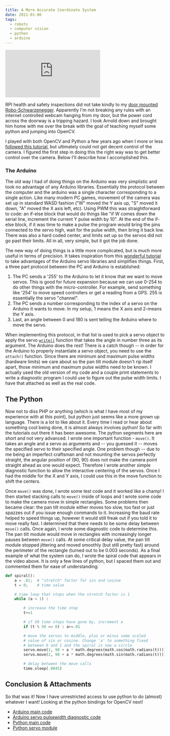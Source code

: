 ```yaml
---
title: A More Accurate Coordinate System
date: 2011-01-06
tags:
  - robots
  - computer vision
  - python
  - arduino
---
```


<iframe src="http://www.youtube.com/embed/c72tK4KTTj0" frameborder="0" allowfullscreen></iframe>

RPI health and safety inspections did not take kindly to my [door mounted Robo-Schwarzenegger](/posts/2010-11-11-door-mounted-roboschwarzenegger/). Apparently I'm not breaking any rules with an internet controlled webcam hanging from my door, but the power cord across the doorway is a tripping hazard. I took Arnold down and brought him home with me over the break with the goal of teaching myself some python and jumping into OpenCV.

I played with both OpenCV and Python a few years ago when I more or less [followed this tutorial](http://blog.jozilla.net/2008/06/27/fun-with-python-opencv-and-face-detection/), but ultimately could not get decent control of the camera. I figured the first step in doing this the right way was to get better control over the camera. Below I'll describe how I accomplished this.

### The Arduino

The old way I had of doing things on the Arduino was very simplistic and took no advantage of any Arduino libraries. Essentially the protocol between the computer and the arduino was a single character corresponding to a single action. Like many modern PC games, movement of the camera was set up in standard WASD fashion ("W" moved the Y axis up, "S" moved it down, "A" moved the X axis left, etc). Using PWM this was straightforward to code: an if-else block that would do things like "if W comes down the serial line, increment the current Y pulse width by 10". At the end of the if-else block, if it was time to make a pulse the program would bring the pins connected to the servo high, wait for the pulse width, then bring it back low. There was also a hard coded center, and limits set up so the servos did not go past their limits. All in all, very simple, but it got the job done.

The new way of doing things is a little more complicated, but is much more useful in terms of precision. It takes inspiration from this [wonderful tutorial](http://principialabs.com/arduino-python-4-axis-servo-control/) to take advantages of the Arduino servo libraries and simplifies things. First, a three part protocol between the PC and Arduino is established:

1. The PC sends a '255' to the Arduino to let it know that we want to move servos. This is good for future expansion because we can use 0-254 to do other things with the micro-controller. For example, send something like '254' to move speed controllers or get a reading from a GPS. 255 is essentially the servo "channel".
2. The PC sends a number corresponding to the index of a servo on the Arduino it wants to move. In my setup, 1 means the X axis and 2-means the Y axis.
3. Last, an angle between 0 and 180 is sent telling the Arduino where to move the servo.

When implementing this protocol, in that list is used to pick a servo object to apply the servo [`write()`](http://arduino.cc/en/Reference/ServoWrite) function that takes the angle in number three as its argument. The Arduino does the rest! There is a catch though -- in order for the Arduino to properly instantiate a servo object, you need to use the `attach()` function. Since there are minimum and maximum pulse widths (hardware limits) we care about so the pan tilt module doesn't rip itself apart, those minimum and maximum pulse widths need to be known. I actually used the old version of my code and a couple print statements to write a diagnostic program I could use to figure out the pulse width limits. I have that attached as well as the real code.

## The Python

Now not to diss PHP or anything (which is what I have most of my experience with at this point), but python just seems like a more grown up language. There is a lot to like about it. Every time I read or hear about something cool being done, it is almost always involves python! So far with the tutorials out there it has been awesome. The python segments here are short and not very advanced. I wrote one important function - `move()`. It takes an angle and a servo as arguments and -- you guessed it -- moves the specified servo to their specified angle. One problem though -- due to me being an imperfect craftsman and not mounting the servos perfectly straight, the angular position of (90, 90) does not make the camera point straight ahead as one would expect. Therefore I wrote another simple diagnostic function to allow the interactive centering of the servos. Once I had the middle for the X and Y axis, I could use this in the move function to shift the centers.

Once `move()` was done, I wrote some test code and it worked like a champ! I then started stacking calls to `move()` inside of loops and I wrote some code to make the camera move in simple rectangles. Some problems then became clear: the pan tilt module either moves too slow, too fast or just spazzes out if you issue enough commands to it. Increasing the baud rate helped to speed things up, however it would still freak out if you told it to move really fast. I determined that there needs to be some delay between `move()` calls. Once again, I wrote some diagnostic code to determine this. The pan tilt module would move in rectangles with increasingly longer pauses between `move()` calls. At some critical delay value, the pan tilt module stopped jittering and moved smoothly (but still pretty fast) around the perimeter of the rectangle (turned out to be 0.003 seconds). As a final example of what the system can do, I wrote the spiral code that appears in the video above. It is only a few lines of python, but I spaced them out and commented them for ease of understanding:

```python
def spiral():
    a = .01;  # "stretch" factor for sin and cosine
    t = 0;    # time value

    # time loop that stops when the stretch factor is 1
    while (a < 1) :

        # increase the time step
        t+=1

        # if 50 time steps have gone by, increment a
        if (t % 50 == 0) : a+=.01

        # move the servos to middle, plus or minus some scaled
        # value of sin or cosine. Change 'a' to something fixed
        # between 0 and 1 and the spiral is now a circle
        servo.move(1, 90 + a * math.degrees(math.cos(math.radians(t))))
        servo.move(2, 90 + a * math.degrees(math.sin(math.radians(t))))

        # delay between the move calls
        time.sleep(.0045)
```

## Conclusion & Attachments

So that was it! Now I have unrestricted access to use python to do (almost) whatever I want! Looking at the python bindings for OpenCV next!

- [Arduino main code](http://dl.dropbox.com/u/4428042/stonelinks_public/main.cpp)
- [Arduino servo pulsewidth diagnostic code](http://dl.dropbox.com/u/4428042/stonelinks_public/servolimits.cpp)
- [Python main code](http://dl.dropbox.com/u/4428042/stonelinks_public/main.py)
- [Python servo module](http://dl.dropbox.com/u/4428042/stonelinks_public/servo.py)
